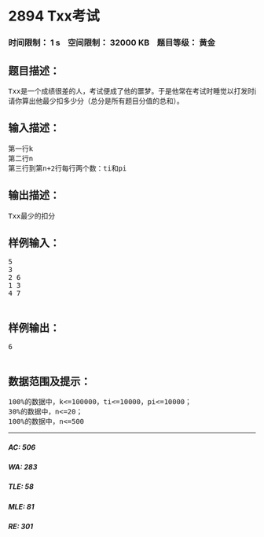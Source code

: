 # 2894 Txx考试   
### 时间限制： 1 s&nbsp;&nbsp;&nbsp;&nbsp;空间限制： 32000 KB&nbsp;&nbsp;&nbsp;&nbsp;题目等级： 黄金  
## 题目描述：  

<pre>
Txx是一个成绩很差的人，考试便成了他的噩梦。于是他常在考试时睡觉以打发时间。今天他又要面临一次考试，为了保证有充足的睡眠，他决定只做k分钟题目。这次测试有n道题，第i题的得分是pi分，需要耗费ti分钟解决（将要完成也得不到分）。
请你算出他最少扣多少分（总分是所有题目分值的总和）。
</pre>
  
  
## 输入描述：  

<pre>
第一行k
第二行n
第三行到第n+2行每行两个数：ti和pi
</pre>
  
  
## 输出描述：  

<pre>
Txx最少的扣分
</pre>
  
  
## 样例输入：  

<pre>
5
3
2 6
1 3
4 7
 
</pre>
  
  
## 样例输出：  

<pre>
6
 
</pre>
  
  
## 数据范围及提示：  

<pre>
100%的数据中，k<=100000，ti<=10000，pi<=10000；
30%的数据中，n<=20；
100%的数据中，n<=500
</pre>
  
  
***  

##### AC: 506  
##### WA: 283  
##### TLE: 58  
##### MLE: 81  
##### RE: 301  
